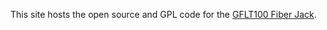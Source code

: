 This site hosts the open source and GPL code for the [GFLT100 Fiber Jack](https://fiber.google.com/devices/).